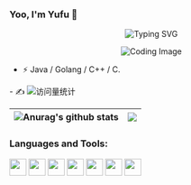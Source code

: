 
  
### Yoo, I'm Yufu 👋 

<div align="center">
    <img src="https://readme-typing-svg.demolab.com?font=Fira+Code&pause=1000&width=435&lines=println(%22Hello%2C%20World%22);Jiang Xavier&center=true&size=27" alt="Typing SVG" />
</div>

<p align="center">
  <img src="https://cdn.jsdelivr.net/gh/sun0225SUN/sun0225SUN/assets/images/coding.gif" alt="Coding Image"/>
</p>

- ⚡ Java / Golang / C++ / C.

<div>
- ✍️
    <img src="https://komarev.com/ghpvc/?username=zjn-zjn&label=Views&color=0e75b6&style=flat" alt="访问量统计" />
</div>

|<img align="center" src="https://github-readme-stats.vercel.app/api?username=zjn-zjn&show_icons=true&theme=buefy&hide_border=true" alt="Anurag's github stats" /></a> | <img align="center" src="https://github-readme-stats.vercel.app/api/top-langs/?username=zjn-zjn&layout=compact&theme=buefy&hide_border=true" /></a> |
| ------------- | ------------- |

### Languages and Tools:  
<div>
  <img height="30" src="https://img.shields.io/badge/Java-orange.svg" />
  <img height="30" src="https://img.shields.io/badge/Golang-blue.svg" />
  <img height="30" src="https://img.shields.io/badge/Flink-pink.svg" />
  <img height="30" src="https://img.shields.io/badge/Redis-red.svg" />
  <img height="30" src="https://img.shields.io/badge/Nginx-green.svg" />
  <img height="30" src="https://img.shields.io/badge/Mysql-orange.svg" />
  <img height="30" src="https://img.shields.io/badge/Linux-purple.svg" />
<div>
